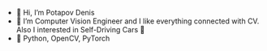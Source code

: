 - 👋 Hi, I’m Potapov Denis
- 👀 I’m Computer Vision Engineer and I like everything connected with CV. Also I interested in Self-Driving Cars :red_car:
- :wrench: Python, OpenCV, PyTorch

<!---
denred0/denred0 is a ✨ special ✨ repository because its `README.md` (this file) appears on your GitHub profile.
You can click the Preview link to take a look at your changes.
--->
